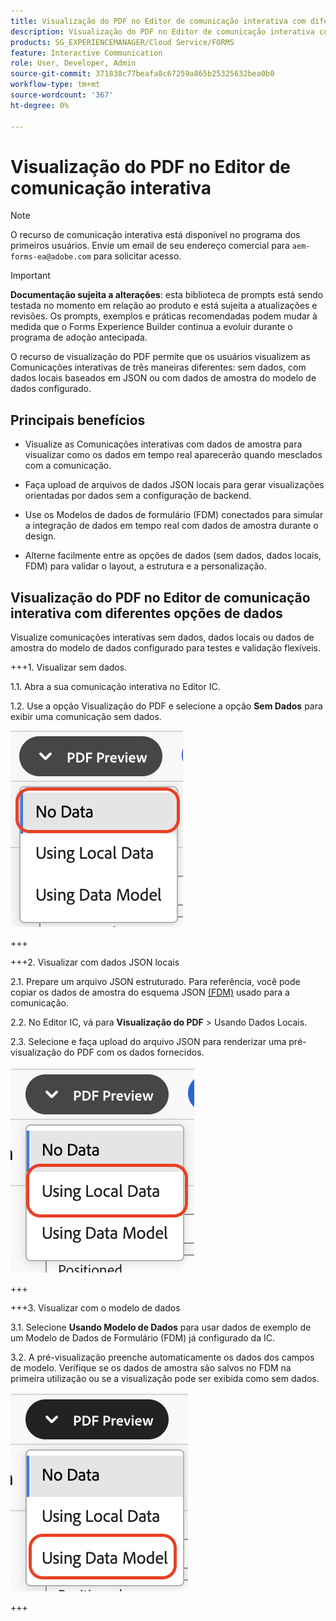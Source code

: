 ```yaml
---
title: Visualização do PDF no Editor de comunicação interativa com diferentes opções de dados
description: Visualização do PDF no Editor de comunicação interativa com diferentes opções de dados para visualizar as Comunicações interativas de três maneiras diferentes.
products: SG_EXPERIENCEMANAGER/Cloud Service/FORMS
feature: Interactive Communication
role: User, Developer, Admin
source-git-commit: 371838c77beafa8c67259a865b25325632bea0b0
workflow-type: tm+mt
source-wordcount: '367'
ht-degree: 0%

---
```



# Visualização do PDF no Editor de comunicação interativa

>[!NOTE]
>
> O recurso de comunicação interativa está disponível no programa dos primeiros usuários. Envie um email de seu endereço comercial para `aem-forms-ea@adobe.com` para solicitar acesso.

>[!IMPORTANT]
>
> **Documentação sujeita a alterações**: esta biblioteca de prompts está sendo testada no momento em relação ao produto e está sujeita a atualizações e revisões. Os prompts, exemplos e práticas recomendadas podem mudar à medida que o Forms Experience Builder continua a evoluir durante o programa de adoção antecipada.

O recurso de visualização do PDF permite que os usuários visualizem as Comunicações interativas de três maneiras diferentes: sem dados, com dados locais baseados em JSON ou com dados de amostra do modelo de dados configurado.

## Principais benefícios

- Visualize as Comunicações interativas com dados de amostra para visualizar como os dados em tempo real aparecerão quando mesclados com a comunicação.

- Faça upload de arquivos de dados JSON locais para gerar visualizações orientadas por dados sem a configuração de backend.

- Use os Modelos de dados de formulário (FDM) conectados para simular a integração de dados em tempo real com dados de amostra durante o design.

- Alterne facilmente entre as opções de dados (sem dados, dados locais, FDM) para validar o layout, a estrutura e a personalização.

## Visualização do PDF no Editor de comunicação interativa com diferentes opções de dados

Visualize comunicações interativas sem dados, dados locais ou dados de amostra do modelo de dados configurado para testes e validação flexíveis.

+++&#x200B;1. Visualizar sem dados.

1.1. Abra a sua comunicação interativa no Editor IC.

1.2. Use a opção Visualização do PDF e selecione a opção **Sem Dados** para exibir uma comunicação sem dados.

![Localizar IC Docu](/help/forms/interactive-communication/assets/nodata.png)

+++

+++&#x200B;2. Visualizar com dados JSON locais

2.1. Prepare um arquivo JSON estruturado. Para referência, você pode copiar os dados de amostra do esquema JSON [(FDM)](https://experienceleague.adobe.com/pt-br/docs/experience-manager-cloud-service/content/forms/integrate/use-form-data-model/work-with-form-data-model) usado para a comunicação.

2.2. No Editor IC, vá para **Visualização do PDF** > Usando Dados Locais.

2.3. Selecione e faça upload do arquivo JSON para renderizar uma pré-visualização do PDF com os dados fornecidos.

![Localizar IC Docu](/help/forms/interactive-communication/assets/localdata.png)

+++

+++&#x200B;3. Visualizar com o modelo de dados 

3.1. Selecione **Usando Modelo de Dados** para usar dados de exemplo de um Modelo de Dados de Formulário (FDM) já configurado da IC.

3.2. A pré-visualização preenche automaticamente os dados dos campos de modelo. Verifique se os dados de amostra são salvos no FDM na primeira utilização ou se a visualização pode ser exibida como sem dados.

![Localizar IC Docu](/help/forms/interactive-communication/assets/datamodel.png)

+++

